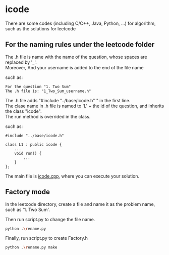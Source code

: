 # icode

There are some codes (including C/C++, Java, Python, ...) for algorithm, such as the solutions for leetcode

## For the naming rules under the leetcode folder

The .h file is name with the name of the question, whose spaces are replaced by '_'.<br/>
Moreover, And your username is added to the end of the file name<br/>

such as:
```
For the question "1. Two Sum"
The .h file is: "1_Two_Sum_username.h"
```

The .h file adds "#include "../base/icode.h" " in the first line.<br/>
The clase name in .h file is named to 'L' + the id of the question, and inherits the class "icode".<br/>
The run method is overrided in the class.<br/>

such as:
```
#include "../base/icode.h"

class L1 : public icode {
    ...
    void run() {
        ...
    }
};
```

The main file is [icode.cpp](https://github.com/Flians/icode/icode.cpp), where you can execute your solution.<br/>

## Factory mode

In the leetcode directory, create a file and name it as the problem name, such as '1. Two Sum'. <br/>

Then run script.py to change the file name.

``` bash
python .\rename.py
```

Finally, run script.py to create Factory.h

``` bash
python .\rename.py make
```
